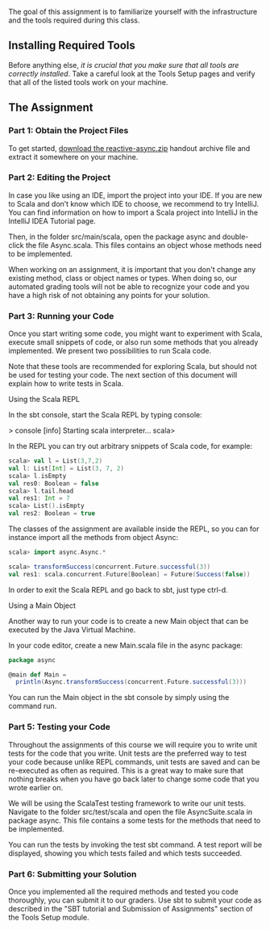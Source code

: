 The goal of this assignment is to familiarize yourself with the infrastructure and the tools required during this class.

## Installing Required Tools

Before anything else, *it is crucial that you make sure that all tools are correctly installed*. Take a careful look at the Tools Setup pages and verify that all of the listed tools work on your machine.

## The Assignment

### Part 1: Obtain the Project Files

To get started, [download the reactive-async.zip](https://moocs.scala-lang.org/~dockermoocs/handouts/scala-3/async.zip) handout archive file and extract it somewhere on your machine.

### Part 2: Editing the Project

In case you like using an IDE, import the project into your IDE. If you are new to Scala and don’t know which IDE to choose, we recommend to try IntelliJ. You can find information on how to import a Scala project into IntelliJ in the IntelliJ IDEA Tutorial page.

Then, in the folder src/main/scala, open the package async and double-click the file Async.scala. This files contains an object whose methods need to be implemented.

When working on an assignment, it is important that you don't change any existing method, class or object names or types. When doing so, our automated grading tools will not be able to recognize your code and you have a high risk of not obtaining any points for your solution.

### Part 3: Running your Code

Once you start writing some code, you might want to experiment with Scala, execute small snippets of code, or also run some methods that you already implemented. We present two possibilities to run Scala code.

Note that these tools are recommended for exploring Scala, but should not be used for testing your code. The next section of this document will explain how to write tests in Scala.

Using the Scala REPL

In the sbt console, start the Scala REPL by typing console:

\> console [info] Starting scala interpreter... scala>

In the REPL you can try out arbitrary snippets of Scala code, for example:

```scala
scala> val l = List(3,7,2)
val l: List[Int] = List(3, 7, 2)
scala> l.isEmpty
val res0: Boolean = false
scala> l.tail.head
val res1: Int = 7
scala> List().isEmpty
val res2: Boolean = true
```

The classes of the assignment are available inside the REPL, so you can for instance import all the methods from object Async:

```scala
scala> import async.Async.*

scala> transformSuccess(concurrent.Future.successful(3))
val res1: scala.concurrent.Future[Boolean] = Future(Success(false))
```

In order to exit the Scala REPL and go back to sbt, just type ctrl-d.

Using a Main Object

Another way to run your code is to create a new Main object that can be executed by the Java Virtual Machine.

In your code editor, create a new Main.scala file in the async package:

```scala
package async

@main def Main =
  println(Async.transformSuccess(concurrent.Future.successful(3)))
```

You can run the Main object in the sbt console by simply using the command run.

### Part 5: Testing your Code

Throughout the assignments of this course we will require you to write unit tests for the code that you write. Unit tests are the preferred way to test your code because unlike REPL commands, unit tests are saved and can be re-executed as often as required. This is a great way to make sure that nothing breaks when you have go back later to change some code that you wrote earlier on.

We will be using the ScalaTest testing framework to write our unit tests. Navigate to the folder src/test/scala and open the file AsyncSuite.scala in package async. This file contains a some tests for the methods that need to be implemented.

You can run the tests by invoking the test sbt command. A test report will be displayed, showing you which tests failed and which tests succeeded.

### Part 6: Submitting your Solution

Once you implemented all the required methods and tested you code thoroughly, you can submit it to our graders. Use sbt to submit your code as described in the "SBT tutorial and Submission of Assignments" section of the Tools Setup module.